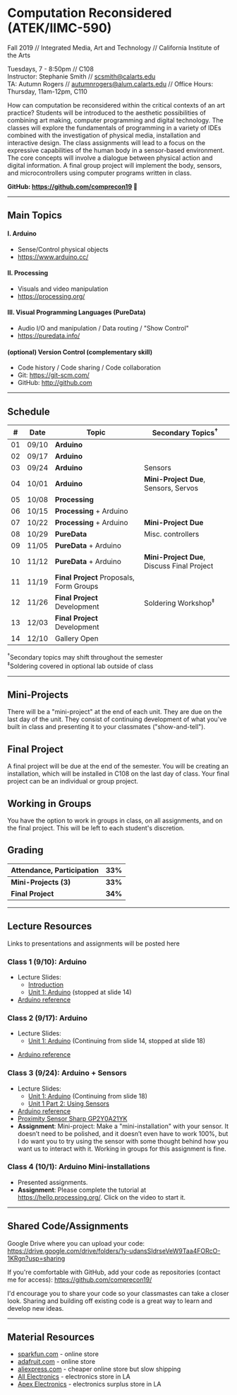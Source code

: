 # Computation Reconsidered (ATEK/IIMC-590)

Fall 2019 // Integrated Media, Art and Technology // California Institute of the Arts   

Tuesdays, 7 - 8:50pm // C108  
Instructor: Stephanie Smith // scsmith@calarts.edu  
TA: Autumn Rogers // autumnrogers@alum.calarts.edu // Office Hours: Thursday, 11am-12pm, C110

How can computation be reconsidered within the critical contexts of an art practice? Students will be introduced to the aesthetic possibilities of combining art making, computer programming and digital technology. The classes will explore the fundamentals of programming in a variety of IDEs combined with the investigation of physical media, installation and interactive design. The class assignments will lead to a focus on the expressive capabilities of the human body in a sensor-based environment. The core concepts will involve a dialogue between physical action and digital information. A final group project will implement the body, sensors, and microcontrollers using computer programs written in class. 

**GitHub: https://github.com/comprecon19 📌**

----

## Main Topics

#### I. Arduino

- Sense/Control physical objects
- https://www.arduino.cc/  

#### II. Processing

- Visuals and video manipulation
- https://processing.org/  

#### III. Visual Programming Languages (PureData)

- Audio I/O and manipulation / Data routing / "Show Control"
- https://puredata.info/  

#### (optional) Version Control (complementary skill)

- Code history / Code sharing / Code collaboration
- Git: https://git-scm.com/  
- GitHub: http://github.com  

----

## Schedule

| #  | Date  | Topic                                    | Secondary Topics<sup>†</sup>   | 
| -- | ----- | ---------------------------------------- | ------------------ |
| 01 | 09/10 | **Arduino**          		                |         |
| 02 | 09/17 | **Arduino**                              |  |
| 03 | 09/24 | **Arduino**                              | Sensors |
| 04 | 10/01 | **Arduino**                            | **Mini-Project Due**, Sensors, Servos |
| 05 | 10/08 | **Processing**                           |  |
| 06 | 10/15 | **Processing** + Arduino                 |  |
| 07 | 10/22 | **Processing** + Arduino               | **Mini-Project Due** |
| 08 | 10/29 | **PureData**                    | Misc. controllers |
| 09 | 11/05 | **PureData** + Arduino          |  |
| 10 | 11/12 | **PureData** + Arduino     | **Mini-Project Due**, Discuss Final Project |
| 11 | 11/19 | **Final Project** Proposals, Form Groups |  |
| 12 | 11/26 | **Final Project** Development            | Soldering Workshop<sup>‡</sup> |
| 13 | 12/03 | **Final Project** Development            |  |
| 14 | 12/10 | Gallery Open                             |  |

<sup>†</sup>Secondary topics may shift throughout the semester  
<sup>‡</sup>Soldering covered in optional lab outside of class

----

## Mini-Projects

There will be a "mini-project" at the end of each unit. They are due on the last day of the unit. They consist of continuing development of what you've built in class and presenting it to your classmates ("show-and-tell").

## Final Project

A final project will be due at the end of the semester. You will be creating an installation, which will be installed in C108 on the last day of class. Your final project can be an individual or group project.

## Working in Groups

You have the option to work in groups in class, on all assignments, and on the final project. This will be left to each student's discretion.

## Grading

| Attendance, Participation | **33%** |
| -- | -- |
| **Mini-Projects (3)** | **33%** |
| **Final Project** | **34%** |

----

## Lecture Resources
Links to presentations and assignments will be posted here

### Class 1 (9/10): Arduino
* Lecture Slides:
	* [Introduction](https://docs.google.com/presentation/d/1ieypce1NK4Uj5I1XEnf5JNzx8_ffnfwSAkrNP6d_ggA/edit?usp=sharing) 
	* [Unit 1: Arduino](https://docs.google.com/presentation/d/1aqimhHVYOilbZO4N1p5yQH5pJ2R0MO5yCkZhvTLtLD4/edit?usp=sharing) (stopped at slide 14)
* [Arduino reference](https://www.arduino.cc/reference/en)

### Class 2 (9/17): Arduino
* Lecture Slides:  
	* [Unit 1: Arduino](https://docs.google.com/presentation/d/1aqimhHVYOilbZO4N1p5yQH5pJ2R0MO5yCkZhvTLtLD4/edit?usp=sharing) (Continuing from slide 14, stopped at slide 18)  
<!-- 	* [Unit 1 Part 2: Using Sensors](https://docs.google.com/presentation/d/1awsR6jF_iQ5WbuQjSiDJqHeoBsccIat1hBDR26AGRhk/edit?usp=sharing) (if time)  --> 
* [Arduino reference](https://www.arduino.cc/reference/en)

### Class 3 (9/24): Arduino + Sensors
* Lecture Slides:  
	* [Unit 1: Arduino](https://docs.google.com/presentation/d/1aqimhHVYOilbZO4N1p5yQH5pJ2R0MO5yCkZhvTLtLD4/edit?usp=sharing) (Continuing from slide 18)  
	* [Unit 1 Part 2: Using Sensors](https://docs.google.com/presentation/d/1awsR6jF_iQ5WbuQjSiDJqHeoBsccIat1hBDR26AGRhk/edit?usp=sharing)   
* [Arduino reference](https://www.arduino.cc/reference/en)
* [Proximity Sensor Sharp GP2Y0A21YK](https://www.sparkfun.com/products/242)
* **Assignment**: Mini-project: Make a "mini-installation" with your sensor. It doesn’t need to be polished, and it doesn’t even have to work 100%, but I do want you to try using the sensor with some thought behind how you want us to interact with it. Working in groups for this assignment is fine.

### Class 4 (10/1): Arduino Mini-installations
* Presented assignments.
* **Assignment**: Please complete the tutorial at https://hello.processing.org/. Click on the video to start it.  

----

## Shared Code/Assignments

Google Drive where you can upload your code:  
https://drive.google.com/drive/folders/1y-udansSIdrseVeW9Taa4FORcO-1KRgn?usp=sharing

If you're comfortable with GitHub, add your code as repositories (contact me for access):
https://github.com/comprecon19/

I'd encourage you to share your code so your classmastes can take a closer look. Sharing and building off existing code is a great way to learn and develop new ideas.

----

## Material Resources
- [sparkfun.com](http://sparkfun.com) - online store  
- [adafruit.com](http://adafruit.com) - online store  
- [aliexpress.com](http://aliexpress.com) - cheaper online store but slow shipping  
- [All Electronics](https://www.allelectronics.com/) - electronics store in LA  
- [Apex Electronics](https://www.apexsurplus.com/) - electronics surplus store in LA  